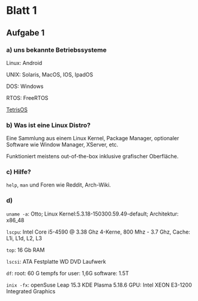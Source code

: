 # Blatt 1

## Aufgabe 1

### a) uns bekannte Betriebssysteme

Linux: Android

UNIX: Solaris, MacOS, IOS, IpadOS

DOS: Windows

RTOS: FreeRTOS

[TetrisOS](https://github.com/vladcc/Tetris-OS)

### b) Was ist eine Linux Distro?

Eine Sammlung aus einem Linux Kernel, Package Manager, optionaler Software wie Window Manager, XServer, etc.

Funktioniert meistens out-of-the-box inklusive grafischer Oberfläche.

### c) Hilfe?

`help`, `man` und Foren wie Reddit, Arch-Wiki.

### d)

`uname -a`: Otto;
Linux Kernel:5.3.18-150300.59.49-default;
Architektur: x86_48

`lscpu`:
Intel Core i5-4590 @ 3.38 Ghz
4-Kerne, 800 Mhz - 3.7 Ghz, Cache: L1i, L1d, L2, L3

`top`: 16 Gb RAM

`lscsi`:
ATA Festplatte WD
DVD Laufwerk

`df`:
root: 60 G
tempfs for user: 1,6G
software: 1.5T

`inix -fx`: 
openSuse Leap 15.3
KDE Plasma 5.18.6
GPU: Intel XEON E3-1200 Integrated Graphics